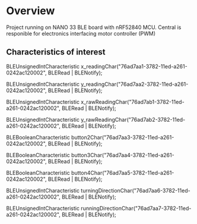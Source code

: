 # Overview
Project running on NANO 33 BLE board with nRF52840 MCU. Central is responible for electronics interfacing motor controller (PWM)

## Characteristics of interest
BLEUnsignedIntCharacteristic x_readingChar("76ad7aa1-3782-11ed-a261-0242ac120002", BLERead | BLENotify);

BLEUnsignedIntCharacteristic y_readingChar("76ad7aa2-3782-11ed-a261-0242ac120002", BLERead | BLENotify);

BLEUnsignedIntCharacteristic x_rawReadingChar("76ad7ab1-3782-11ed-a261-0242ac120002", BLERead | BLENotify);

BLEUnsignedIntCharacteristic y_rawReadingChar("76ad7ab2-3782-11ed-a261-0242ac120002", BLERead | BLENotify);

BLEBooleanCharacteristic button2Char("76ad7aa3-3782-11ed-a261-0242ac120002", BLERead | BLENotify);

BLEBooleanCharacteristic button3Char("76ad7aa4-3782-11ed-a261-0242ac120002", BLERead | BLENotify);

BLEBooleanCharacteristic button4Char("76ad7aa5-3782-11ed-a261-0242ac120002", BLERead | BLENotify);

BLEUnsignedIntCharacteristic turningDirectionChar("76ad7aa6-3782-11ed-a261-0242ac120002", BLERead | BLENotify);

BLEUnsignedIntCharacteristic runningDirectionChar("76ad7aa7-3782-11ed-a261-0242ac120002", BLERead | BLENotify);
